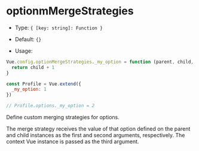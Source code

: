 # optionmMergeStrategies

* Type: `{ [key: string]: Function }`

* Default: `{}`

* Usage:

```js
Vue.config.optionMergeStrategies._my_option = function (parent, child, vm) {
  return child + 1
}

const Profile = Vue.extend({
  _my_option: 1
})

// Profile.options._my_option = 2
```

Define custom merging strategies for options.

The merge strategy receives the value of that option defined on the parent and child instances as the first and second arguments, respectively. The context Vue instance is passed as the third argument.

